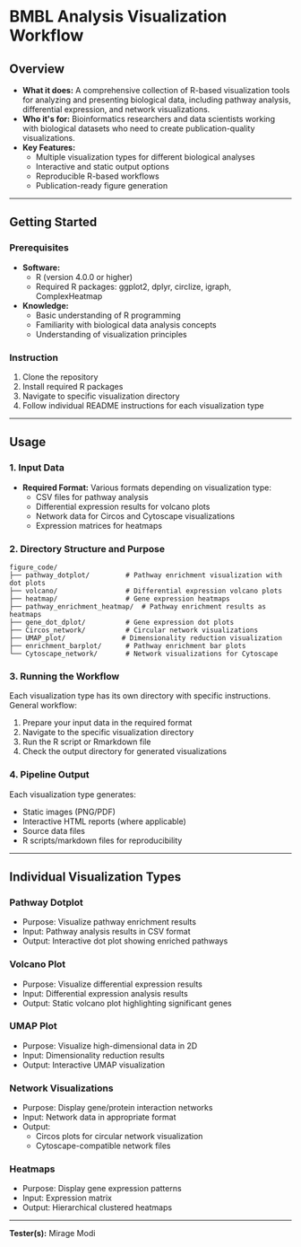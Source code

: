 # BMBL Analysis Visualization Workflow

## Overview

- **What it does:** A comprehensive collection of R-based visualization tools for analyzing and presenting biological data, including pathway analysis, differential expression, and network visualizations.
- **Who it's for:** Bioinformatics researchers and data scientists working with biological datasets who need to create publication-quality visualizations.
- **Key Features:**
  - Multiple visualization types for different biological analyses
  - Interactive and static output options
  - Reproducible R-based workflows
  - Publication-ready figure generation

---

## Getting Started

### Prerequisites

- **Software:** 
  - R (version 4.0.0 or higher)
  - Required R packages: ggplot2, dplyr, circlize, igraph, ComplexHeatmap
- **Knowledge:** 
  - Basic understanding of R programming
  - Familiarity with biological data analysis concepts
  - Understanding of visualization principles

### Instruction

1. Clone the repository
2. Install required R packages
3. Navigate to specific visualization directory
4. Follow individual README instructions for each visualization type

---

## Usage

### 1. Input Data

- **Required Format:** Various formats depending on visualization type:
  - CSV files for pathway analysis
  - Differential expression results for volcano plots
  - Network data for Circos and Cytoscape visualizations
  - Expression matrices for heatmaps

### 2. Directory Structure and Purpose

```
figure_code/
├── pathway_dotplot/         # Pathway enrichment visualization with dot plots
├── volcano/                 # Differential expression volcano plots
├── heatmap/                 # Gene expression heatmaps
├── pathway_enrichment_heatmap/  # Pathway enrichment results as heatmaps
├── gene_dot_dplot/          # Gene expression dot plots
├── Circos_network/          # Circular network visualizations
├── UMAP_plot/              # Dimensionality reduction visualization
├── enrichment_barplot/      # Pathway enrichment bar plots
└── Cytoscape_network/       # Network visualizations for Cytoscape
```

### 3. Running the Workflow

Each visualization type has its own directory with specific instructions. General workflow:

1. Prepare your input data in the required format
2. Navigate to the specific visualization directory
3. Run the R script or Rmarkdown file
4. Check the output directory for generated visualizations

### 4. Pipeline Output

Each visualization type generates:
- Static images (PNG/PDF)
- Interactive HTML reports (where applicable)
- Source data files
- R scripts/markdown files for reproducibility

---

## Individual Visualization Types

### Pathway Dotplot
- Purpose: Visualize pathway enrichment results
- Input: Pathway analysis results in CSV format
- Output: Interactive dot plot showing enriched pathways

### Volcano Plot
- Purpose: Visualize differential expression results
- Input: Differential expression analysis results
- Output: Static volcano plot highlighting significant genes

### UMAP Plot
- Purpose: Visualize high-dimensional data in 2D
- Input: Dimensionality reduction results
- Output: Interactive UMAP visualization

### Network Visualizations
- Purpose: Display gene/protein interaction networks
- Input: Network data in appropriate format
- Output: 
  - Circos plots for circular network visualization
  - Cytoscape-compatible network files

### Heatmaps
- Purpose: Display gene expression patterns
- Input: Expression matrix
- Output: Hierarchical clustered heatmaps

---
**Tester(s):** Mirage Modi
